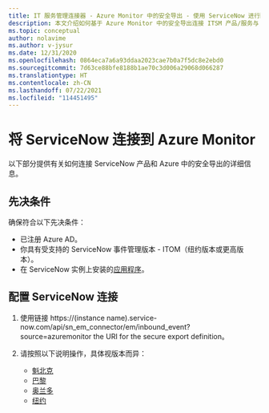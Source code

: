 ```yaml
---
title: IT 服务管理连接器 - Azure Monitor 中的安全导出 - 使用 ServiceNow 进行配置
description: 本文介绍如何基于 Azure Monitor 中的安全导出连接 ITSM 产品/服务与 ServiceNow。
ms.topic: conceptual
author: nolavime
ms.author: v-jysur
ms.date: 12/31/2020
ms.openlocfilehash: 0864eca7a6a93ddaa2023cae7b0a7f5dc8e2ebd0
ms.sourcegitcommit: 7d63ce88bfe8188b1ae70c3d006a29068d066287
ms.translationtype: HT
ms.contentlocale: zh-CN
ms.lasthandoff: 07/22/2021
ms.locfileid: "114451495"
---
```

# <a name="connect-servicenow-to-azure-monitor"></a>将 ServiceNow 连接到 Azure Monitor

以下部分提供有关如何连接 ServiceNow 产品和 Azure 中的安全导出的详细信息。

## <a name="prerequisites"></a>先决条件

确保符合以下先决条件：

* 已注册 Azure AD。
* 你具有受支持的 ServiceNow 事件管理版本 - ITOM（纽约版本或更高版本）。
* 在 ServiceNow 实例上安装的[应用程序](https://store.servicenow.com/sn_appstore_store.do#!/store/application/ac4c9c57dbb1d090561b186c1396191a/1.3.1?referer=%2Fstore%2Fsearch%3Flistingtype%3Dallintegrations%25253Bancillary_app%25253Bcertified_apps%25253Bcontent%25253Bindustry_solution%25253Boem%25253Butility%26q%3DEvent%2520Management%2520Connectors&sl=sh)。

## <a name="configure-the-servicenow-connection"></a>配置 ServiceNow 连接

1. 使用链接 https://(instance name).service-now.com/api/sn_em_connector/em/inbound_event?source=azuremonitor the URI for the secure export definition。

2. 请按照以下说明操作，具体视版本而异：
   * [魁北克](https://docs.servicenow.com/bundle/quebec-it-operations-management/page/product/event-management/concept/azure-integration.html)
   * [巴黎](https://docs.servicenow.com/bundle/paris-it-operations-management/page/product/event-management/concept/azure-integration.html)
   * [奥兰多](https://docs.servicenow.com/bundle/orlando-it-operations-management/page/product/event-management/concept/azure-integration.html)
   * [纽约](https://docs.servicenow.com/bundle/newyork-it-operations-management/page/product/event-management/concept/azure-integration.html)
